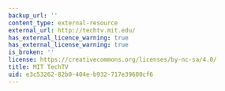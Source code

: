 ```yaml
---
backup_url: ''
content_type: external-resource
external_url: http://techtv.mit.edu/
has_external_licence_warning: true
has_external_license_warning: true
is_broken: ''
license: https://creativecommons.org/licenses/by-nc-sa/4.0/
title: MIT TechTV
uid: e3c53262-82b0-404e-b932-717e39600cf6
---
```

